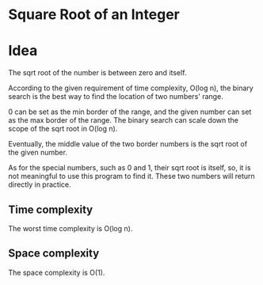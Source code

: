 # Square Root of an Integer

# Idea

The sqrt root of the number is between zero and itself. 

According to the given requirement of time complexity, O(log n), 
the binary search is the best way to find the location of two 
numbers' range.

0 can be set as the min border of the range, and the given number 
can set as the max border of the range. The binary search can scale 
down the scope of the sqrt root in O(log n).

Eventually, the middle value of the two border numbers is the sqrt 
root of the given number. 

As for the special numbers, such as 0 and 1, their sqrt root is itself, 
so, it is not meaningful to use this program to find it. These two numbers 
will return directly in practice.

## Time complexity

The worst time complexity is O(log n).

## Space complexity

The space complexity is O(1).
